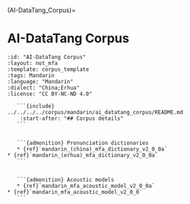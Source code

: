 
(AI-DataTang_Corpus)=
# AI-DataTang Corpus

``````{corpus} AI-DataTang Corpus
:id: "AI-DataTang Corpus"
:layout: not_mfa
:template: corpus_template
:tags: Mandarin
:language: "Mandarin"
:dialect: "China;Erhua"
:license: "CC BY-NC-ND 4.0"

   ```{include} ../../../../corpus/mandarin/ai_datatang_corpus/README.md
    :start-after: "## Corpus details"
   ```


   ```{admonition} Pronunciation dictionaries
   * {ref}`mandarin_(china)_mfa_dictionary_v2_0_0a`
* {ref}`mandarin_(erhua)_mfa_dictionary_v2_0_0a`
   ```


   ```{admonition} Acoustic models
   * {ref}`mandarin_mfa_acoustic_model_v2_0_0a`
* {ref}`mandarin_mfa_acoustic_model_v2_0_0`
   ```
``````
